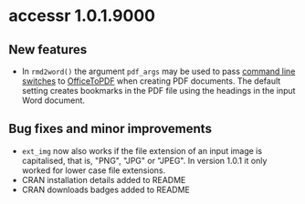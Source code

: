 # accessr 1.0.1.9000

## New features

* In `rmd2word()` the argument `pdf_args` may be used to pass [command line switches](https://github.com/cognidox/OfficeToPDF?tab=readme-ov-file#command-line-switches) to [OfficeToPDF](https://github.com/cognidox/OfficeToPDF) when creating PDF documents. The default setting creates bookmarks in the PDF file using the headings in the input Word document.

## Bug fixes and minor improvements

* `ext_img` now also works if the file extension of an input image is capitalised, that is, "PNG", "JPG" or "JPEG". In version 1.0.1 it only worked for lower case file extensions.
* CRAN installation details added to README
* CRAN downloads badges added to README
